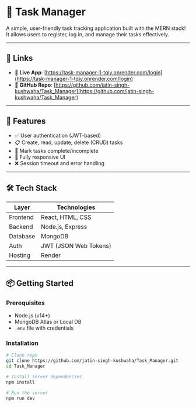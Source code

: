 # 📝 Task Manager

A simple, user-friendly task tracking application built with the MERN stack! It allows users to register, log in, and manage their tasks effectively.

---

## 🔗 Links

- 🔴 **Live App**: [https://task-manager-1-tqiy.onrender.com/login](https://task-manager-1-tqiy.onrender.com/login)  
- 🐙 **GitHub Repo**: [https://github.com/jatin-singh-kushwaha/Task_Manager](https://github.com/jatin-singh-kushwaha/Task_Manager)

---

## 🚀 Features

- ✅ User authentication (JWT-based)
- 📋 Create, read, update, delete (CRUD) tasks
- 📅 Mark tasks complete/incomplete
- 📱 Fully responsive UI
- ❌ Session timeout and error handling

---

## 🛠️ Tech Stack

| Layer     | Technologies                   |
|-----------|--------------------------------|
| Frontend  | React, HTML, CSS               |
| Backend   | Node.js, Express               |
| Database  | MongoDB                        |
| Auth      | JWT (JSON Web Tokens)          |
| Hosting   | Render                         |

---

## 📦 Getting Started

### Prerequisites

- Node.js (v14+)
- MongoDB Atlas or Local DB
- `.env` file with credentials

### Installation

```bash
# Clone repo
git clone https://github.com/jatin-singh-kushwaha/Task_Manager.git
cd Task_Manager

# Install server dependencies
npm install

# Run the server
npm run dev
